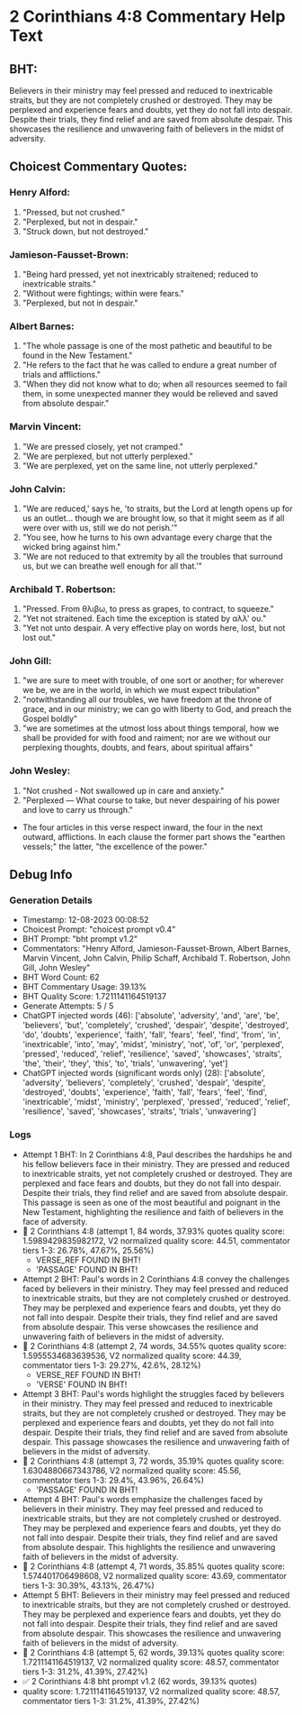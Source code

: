 # 2 Corinthians 4:8 Commentary Help Text

## BHT:
Believers in their ministry may feel pressed and reduced to inextricable straits, but they are not completely crushed or destroyed. They may be perplexed and experience fears and doubts, yet they do not fall into despair. Despite their trials, they find relief and are saved from absolute despair. This showcases the resilience and unwavering faith of believers in the midst of adversity.

## Choicest Commentary Quotes:
### Henry Alford:
1. "Pressed, but not crushed."
2. "Perplexed, but not in despair."
3. "Struck down, but not destroyed."

### Jamieson-Fausset-Brown:
1. "Being hard pressed, yet not inextricably straitened; reduced to inextricable straits."
2. "Without were fightings; within were fears."
3. "Perplexed, but not in despair."

### Albert Barnes:
1. "The whole passage is one of the most pathetic and beautiful to be found in the New Testament."
2. "He refers to the fact that he was called to endure a great number of trials and afflictions."
3. "When they did not know what to do; when all resources seemed to fail them, in some unexpected manner they would be relieved and saved from absolute despair."

### Marvin Vincent:
1. "We are pressed closely, yet not cramped."
2. "We are perplexed, but not utterly perplexed."
3. "We are perplexed, yet on the same line, not utterly perplexed."

### John Calvin:
1. "We are reduced,' says he, 'to straits, but the Lord at length opens up for us an outlet... though we are brought low, so that it might seem as if all were over with us, still we do not perish.'" 
2. "You see, how he turns to his own advantage every charge that the wicked bring against him." 
3. "We are not reduced to that extremity by all the troubles that surround us, but we can breathe well enough for all that.'"

### Archibald T. Robertson:
1. "Pressed. From θλιβω, to press as grapes, to contract, to squeeze."
2. "Yet not straitened. Each time the exception is stated by αλλ' ου."
3. "Yet not unto despair. A very effective play on words here, lost, but not lost out."

### John Gill:
1. "we are sure to meet with trouble, of one sort or another; for wherever we be, we are in the world, in which we must expect tribulation"
2. "notwithstanding all our troubles, we have freedom at the throne of grace, and in our ministry; we can go with liberty to God, and preach the Gospel boldly"
3. "we are sometimes at the utmost loss about things temporal, how we shall be provided for with food and raiment; nor are we without our perplexing thoughts, doubts, and fears, about spiritual affairs"

### John Wesley:
1. "Not crushed - Not swallowed up in care and anxiety."
2. "Perplexed — What course to take, but never despairing of his power and love to carry us through."
- The four articles in this verse respect inward, the four in the next outward, afflictions. In each clause the former part shows the "earthen vessels;" the latter, "the excellence of the power."


## Debug Info
### Generation Details
- Timestamp: 12-08-2023 00:08:52
- Choicest Prompt: "choicest prompt v0.4"
- BHT Prompt: "bht prompt v1.2"
- Commentators: "Henry Alford, Jamieson-Fausset-Brown, Albert Barnes, Marvin Vincent, John Calvin, Philip Schaff, Archibald T. Robertson, John Gill, John Wesley"
- BHT Word Count: 62
- BHT Commentary Usage: 39.13%
- BHT Quality Score: 1.7211141164519137
- Generate Attempts: 5 / 5
- ChatGPT injected words (46):
	['absolute', 'adversity', 'and', 'are', 'be', 'believers', 'but', 'completely', 'crushed', 'despair', 'despite', 'destroyed', 'do', 'doubts', 'experience', 'faith', 'fall', 'fears', 'feel', 'find', 'from', 'in', 'inextricable', 'into', 'may', 'midst', 'ministry', 'not', 'of', 'or', 'perplexed', 'pressed', 'reduced', 'relief', 'resilience', 'saved', 'showcases', 'straits', 'the', 'their', 'they', 'this', 'to', 'trials', 'unwavering', 'yet']
- ChatGPT injected words (significant words only) (28):
	['absolute', 'adversity', 'believers', 'completely', 'crushed', 'despair', 'despite', 'destroyed', 'doubts', 'experience', 'faith', 'fall', 'fears', 'feel', 'find', 'inextricable', 'midst', 'ministry', 'perplexed', 'pressed', 'reduced', 'relief', 'resilience', 'saved', 'showcases', 'straits', 'trials', 'unwavering']

### Logs
- Attempt 1 BHT: In 2 Corinthians 4:8, Paul describes the hardships he and his fellow believers face in their ministry. They are pressed and reduced to inextricable straits, yet not completely crushed or destroyed. They are perplexed and face fears and doubts, but they do not fall into despair. Despite their trials, they find relief and are saved from absolute despair. This passage is seen as one of the most beautiful and poignant in the New Testament, highlighting the resilience and faith of believers in the face of adversity.
- 🔄 2 Corinthians 4:8 (attempt 1, 84 words, 37.93% quotes quality score: 1.5989429835982172, V2 normalized quality score: 44.51, commentator tiers 1-3: 26.78%, 47.67%, 25.56%) 
	- VERSE_REF FOUND IN BHT! 
	- 'PASSAGE' FOUND IN BHT!
- Attempt 2 BHT: Paul's words in 2 Corinthians 4:8 convey the challenges faced by believers in their ministry. They may feel pressed and reduced to inextricable straits, but they are not completely crushed or destroyed. They may be perplexed and experience fears and doubts, yet they do not fall into despair. Despite their trials, they find relief and are saved from absolute despair. This verse showcases the resilience and unwavering faith of believers in the midst of adversity.
- 🔄 2 Corinthians 4:8 (attempt 2, 74 words, 34.55% quotes quality score: 1.5955534683639536, V2 normalized quality score: 44.39, commentator tiers 1-3: 29.27%, 42.6%, 28.12%) 
	- VERSE_REF FOUND IN BHT! 
	- 'VERSE' FOUND IN BHT!
- Attempt 3 BHT: Paul's words highlight the struggles faced by believers in their ministry. They may feel pressed and reduced to inextricable straits, but they are not completely crushed or destroyed. They may be perplexed and experience fears and doubts, yet they do not fall into despair. Despite their trials, they find relief and are saved from absolute despair. This passage showcases the resilience and unwavering faith of believers in the midst of adversity.
- 🔄 2 Corinthians 4:8 (attempt 3, 72 words, 35.19% quotes quality score: 1.6304880667343786, V2 normalized quality score: 45.56, commentator tiers 1-3: 29.4%, 43.96%, 26.64%) 
	- 'PASSAGE' FOUND IN BHT!
- Attempt 4 BHT: Paul's words emphasize the challenges faced by believers in their ministry. They may feel pressed and reduced to inextricable straits, but they are not completely crushed or destroyed. They may be perplexed and experience fears and doubts, yet they do not fall into despair. Despite their trials, they find relief and are saved from absolute despair. This highlights the resilience and unwavering faith of believers in the midst of adversity.
- 🔄 2 Corinthians 4:8 (attempt 4, 71 words, 35.85% quotes quality score: 1.574401706498608, V2 normalized quality score: 43.69, commentator tiers 1-3: 30.39%, 43.13%, 26.47%)
- Attempt 5 BHT: Believers in their ministry may feel pressed and reduced to inextricable straits, but they are not completely crushed or destroyed. They may be perplexed and experience fears and doubts, yet they do not fall into despair. Despite their trials, they find relief and are saved from absolute despair. This showcases the resilience and unwavering faith of believers in the midst of adversity.
- 🔄 2 Corinthians 4:8 (attempt 5, 62 words, 39.13% quotes quality score: 1.7211141164519137, V2 normalized quality score: 48.57, commentator tiers 1-3: 31.2%, 41.39%, 27.42%)
- ✅ 2 Corinthians 4:8 bht prompt v1.2 (62 words, 39.13% quotes)
- quality score: 1.7211141164519137, V2 normalized quality score: 48.57, commentator tiers 1-3: 31.2%, 41.39%, 27.42%)
